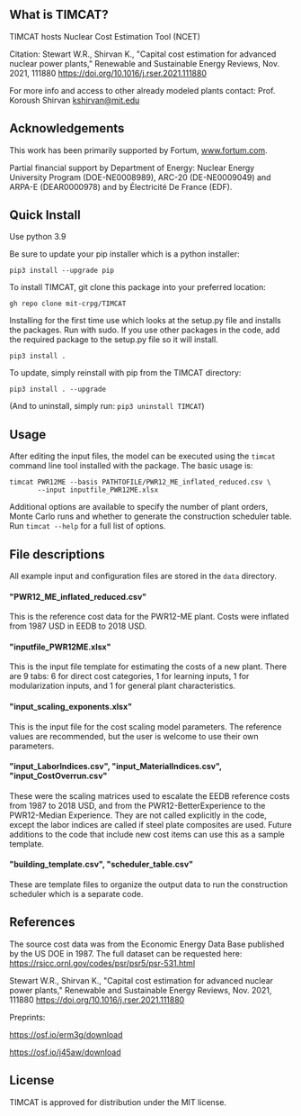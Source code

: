 ## What is TIMCAT?
TIMCAT hosts Nuclear Cost Estimation Tool (NCET)

Citation: Stewart W.R., Shirvan K., "Capital cost estimation for advanced nuclear power plants," Renewable and Sustainable Energy Reviews, Nov. 2021, 111880 https://doi.org/10.1016/j.rser.2021.111880


For more info and access to other already modeled plants contact: Prof. Koroush Shirvan kshirvan@mit.edu

## Acknowledgements
This work has been primarily supported by Fortum, www.fortum.com. 

Partial financial support by Department of Energy: Nuclear Energy University Program (DOE-NE0008989), ARC-20 (DE-NE0009049) and ARPA-E (DEAR0000978) and by Électricité De France (EDF).

## Quick Install

Use python 3.9

Be sure to update your pip installer which is a python installer:

``pip3 install --upgrade pip``

To install TIMCAT, git clone this package into your preferred location:

``gh repo clone mit-crpg/TIMCAT``

Installing for the first time use which looks at the setup.py file and installs the packages. Run with sudo. If you use
other packages in the code, add the required package to the setup.py file so it will install.

``pip3 install .``

To update, simply reinstall with pip from the TIMCAT directory:

``pip3 install . --upgrade``

(And to uninstall, simply run: ``pip3 uninstall TIMCAT``)

## Usage
After editing the input files, the model can be executed using the ``timcat``
command line tool installed with the package.  The basic usage is:

```
timcat PWR12ME --basis PATHTOFILE/PWR12_ME_inflated_reduced.csv \
       --input inputfile_PWR12ME.xlsx
```

Additional options are available to specify the number of plant orders, Monte
Carlo runs and whether to generate the construction scheduler table.  Run
``timcat --help`` for a full list of options.

## File descriptions
All example input and configuration files are stored in the ``data``
directory.
#### "PWR12_ME_inflated_reduced.csv"
This is the reference cost data for the PWR12-ME plant. Costs were inflated from 1987 USD in EEDB to 2018 USD.

#### "inputfile_PWR12ME.xlsx"
This is the input file template for estimating the costs of a new plant. There are 9 tabs: 6 for direct cost categories, 1 for learning inputs, 1 for modularization inputs, and 1 for general plant characteristics. 

#### "input_scaling_exponents.xlsx"
This is the input file for the cost scaling model parameters. The reference values are recommended, but the user is welcome to use their own parameters. 

#### "input_LaborIndices.csv", "input_MaterialIndices.csv", "input_CostOverrun.csv"
These were the scaling matrices used to escalate the EEDB reference costs from 1987 to 2018 USD, and from the PWR12-BetterExperience to the PWR12-Median Experience. They are not called explicitly in the code, except the labor indices are called if steel plate composites are used. Future additions to the code that include new cost items can use this as a sample template.

#### "building_template.csv", "scheduler_table.csv"
These are template files to organize the output data to run the construction scheduler which is a separate code.


## References
The source cost data was from the Economic Energy Data Base published by the US DOE in 1987. The full dataset can be requested here: https://rsicc.ornl.gov/codes/psr/psr5/psr-531.html

Stewart W.R., Shirvan K., "Capital cost estimation for advanced nuclear power plants," Renewable and Sustainable Energy Reviews, Nov. 2021, 111880 https://doi.org/10.1016/j.rser.2021.111880

Preprints:

https://osf.io/erm3g/download

https://osf.io/j45aw/download


## License
TIMCAT is approved for distribution under the MIT license.
